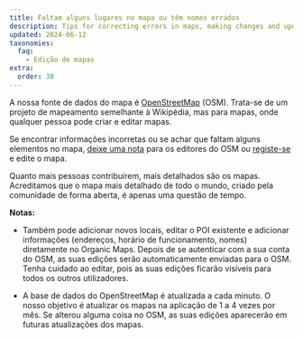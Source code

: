 ```yaml
---
title: Faltam alguns lugares no mapa ou têm nomes errados
description: Tips for correcting errors in maps, making changes and updates to objects directly in Organic Maps or through OpenStreetMap.org
updated: 2024-06-12
taxonomies:
  faq:
    - Edição de mapas
extra:
  order: 30
---
```


A nossa fonte de dados do mapa é [OpenStreetMap](https://welcome.openstreetmap.org/) (OSM). Trata-se de um projeto de mapeamento semelhante à Wikipédia, mas para mapas, onde qualquer pessoa pode criar e editar mapas.

Se encontrar informações incorretas ou se achar que faltam alguns elementos no mapa, [deixe uma nota](https://www.openstreetmap.org/note/new) para os editores do OSM ou [registe-se](https://www.openstreetmap.org/user/new) e edite o mapa.

Quanto mais pessoas contribuirem, mais detalhados são os mapas. Acreditamos que o mapa mais detalhado de todo o mundo, criado pela comunidade de forma aberta, é apenas uma questão de tempo.

**Notas:**

- Também pode adicionar novos locais, editar o POI existente e adicionar informações (endereços, horário de funcionamento, nomes) diretamente no Organic Maps. Depois de se autenticar com a sua conta do OSM, as suas edições serão automaticamente enviadas para o OSM. Tenha cuidado ao editar, pois as suas edições ficarão visíveis para todos os outros utilizadores.

- A base de dados do OpenStreetMap é atualizada a cada minuto. O nosso objetivo é atualizar os mapas na aplicação de 1 a 4 vezes por mês. Se alterou alguma coisa no OSM, as suas edições aparecerão em futuras atualizações dos mapas.
